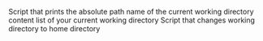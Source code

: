 Script that prints the absolute path name of the current working directory
content list of your current working directory
Script that changes working directory to home directory
